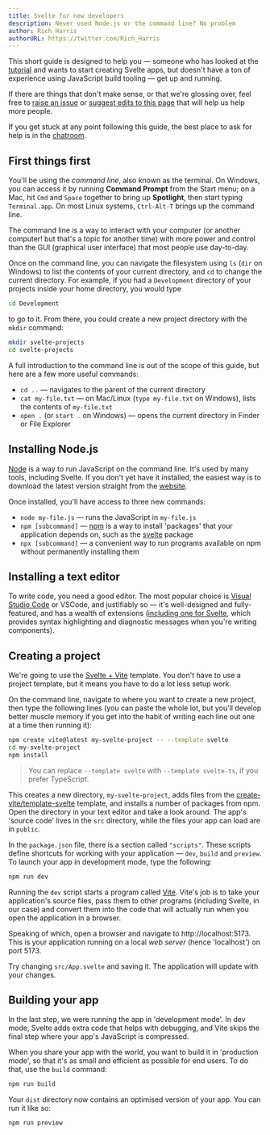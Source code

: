 ```yaml
---
title: Svelte for new developers
description: Never used Node.js or the command line? No problem
author: Rich Harris
authorURL: https://twitter.com/Rich_Harris
---
```


This short guide is designed to help you — someone who has looked at the [tutorial](/tutorial) and wants to start creating Svelte apps, but doesn't have a ton of experience using JavaScript build tooling — get up and running.

If there are things that don't make sense, or that we're glossing over, feel free to [raise an issue](https://github.com/sveltejs/svelte/issues) or [suggest edits to this page](https://github.com/sveltejs/svelte/blob/master/site/content/blog/2019-04-16-svelte-for-new-developers.md) that will help us help more people.

If you get stuck at any point following this guide, the best place to ask for help is in the [chatroom](https://svelte.dev/chat).

## First things first

You'll be using the _command line_, also known as the terminal. On Windows, you can access it by running **Command Prompt** from the Start menu; on a Mac, hit `Cmd` and `Space` together to bring up **Spotlight**, then start typing `Terminal.app`. On most Linux systems, `Ctrl-Alt-T` brings up the command line.

The command line is a way to interact with your computer (or another computer! but that's a topic for another time) with more power and control than the GUI (graphical user interface) that most people use day-to-day.

Once on the command line, you can navigate the filesystem using `ls` (`dir` on Windows) to list the contents of your current directory, and `cd` to change the current directory. For example, if you had a `Development` directory of your projects inside your home directory, you would type

```bash
cd Development
```

to go to it. From there, you could create a new project directory with the `mkdir` command:

```bash
mkdir svelte-projects
cd svelte-projects
```

A full introduction to the command line is out of the scope of this guide, but here are a few more useful commands:

- `cd ..` — navigates to the parent of the current directory
- `cat my-file.txt` — on Mac/Linux (`type my-file.txt` on Windows), lists the contents of `my-file.txt`
- `open .` (or `start .` on Windows) — opens the current directory in Finder or File Explorer

## Installing Node.js

[Node](https://nodejs.org/en/) is a way to run JavaScript on the command line. It's used by many tools, including Svelte. If you don't yet have it installed, the easiest way is to download the latest version straight from the [website](https://nodejs.org/en/).

Once installed, you'll have access to three new commands:

- `node my-file.js` — runs the JavaScript in `my-file.js`
- `npm [subcommand]` — [npm](https://www.npmjs.com/) is a way to install 'packages' that your application depends on, such as the [svelte](https://www.npmjs.com/package/svelte) package
- `npx [subcommand]` — a convenient way to run programs available on npm without permanently installing them

## Installing a text editor

To write code, you need a good editor. The most popular choice is [Visual Studio Code](https://code.visualstudio.com/) or VSCode, and justifiably so — it's well-designed and fully-featured, and has a wealth of extensions ([including one for Svelte](https://marketplace.visualstudio.com/items?itemName=svelte.svelte-vscode), which provides syntax highlighting and diagnostic messages when you're writing components).

## Creating a project

We're going to use the [Svelte + Vite](https://github.com/vitejs/vite/tree/main/packages/create-vite/template-svelte) template. You don't have to use a project template, but it means you have to do a lot less setup work.

On the command line, navigate to where you want to create a new project, then type the following lines (you can paste the whole lot, but you'll develop better muscle memory if you get into the habit of writing each line out one at a time then running it):

```bash
npm create vite@latest my-svelte-project -- --template svelte
cd my-svelte-project
npm install
```

> You can replace `--template svelte` with `--template svelte-ts`, if you prefer TypeScript.

This creates a new directory, `my-svelte-project`, adds files from the [create-vite/template-svelte](https://github.com/vitejs/vite/tree/main/packages/create-vite/template-svelte) template, and installs a number of packages from npm. Open the directory in your text editor and take a look around. The app's 'source code' lives in the `src` directory, while the files your app can load are in `public`.

In the `package.json` file, there is a section called `"scripts"`. These scripts define shortcuts for working with your application — `dev`, `build` and `preview`. To launch your app in development mode, type the following:

```bash
npm run dev
```

Running the `dev` script starts a program called [Vite](https://vitejs.dev/). Vite's job is to take your application's source files, pass them to other programs (including Svelte, in our case) and convert them into the code that will actually run when you open the application in a browser.

Speaking of which, open a browser and navigate to http://localhost:5173. This is your application running on a local _web server_ (hence 'localhost') on port 5173.

Try changing `src/App.svelte` and saving it. The application will update with your changes.

## Building your app

In the last step, we were running the app in 'development mode'. In dev mode, Svelte adds extra code that helps with debugging, and Vite skips the final step where your app's JavaScript is compressed.

When you share your app with the world, you want to build it in 'production mode', so that it's as small and efficient as possible for end users. To do that, use the `build` command:

```bash
npm run build
```

Your `dist` directory now contains an optimised version of your app. You can run it like so:

```bash
npm run preview
```
